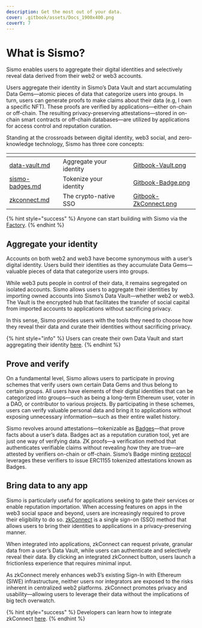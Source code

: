 ```yaml
---
description: Get the most out of your data.
cover: .gitbook/assets/Docs_1900x400.png
coverY: 7
---
```


# What is Sismo?

Sismo enables users to aggregate their digital identities and selectively reveal data derived from their web2 or web3 accounts.

Users aggregate their identity in Sismo’s Data Vault and start accumulating Data Gems—atomic pieces of data that categorize users into groups. In turn, users can generate proofs to make claims about their data (e.g, I own a specific NFT). These proofs are verified by applications—either on-chain or off-chain. The resulting privacy-preserving attestations—stored in on-chain smart contracts or off-chain databases—are utilized by applications for access control and reputation curation.

Standing at the crossroads between digital identity, web3 social, and zero-knowledge technology, Sismo has three core concepts:

<table data-view="cards"><thead><tr><th data-card-target data-type="content-ref"></th><th></th><th data-hidden></th><th data-hidden></th><th data-hidden data-card-cover data-type="files"></th></tr></thead><tbody><tr><td><a href="what-is-sismo/data-vault.md">data-vault.md</a></td><td>Aggregate your identity</td><td></td><td></td><td><a href=".gitbook/assets/Gitbook-Vault.png">Gitbook-Vault.png</a></td></tr><tr><td><a href="what-is-sismo/sismo-badges.md">sismo-badges.md</a></td><td>Tokenize your identity </td><td></td><td></td><td><a href=".gitbook/assets/Gitbook-Badge.png">Gitbook-Badge.png</a></td></tr><tr><td><a href="what-is-sismo/zkconnect.md">zkconnect.md</a></td><td>The crypto-native SSO</td><td></td><td></td><td><a href=".gitbook/assets/Gitbook-ZkConnect.png">Gitbook-ZkConnect.png</a></td></tr></tbody></table>

{% hint style="success" %}
Anyone can start building with Sismo via the [Factory](https://factory.sismo.io/create-badge).&#x20;
{% endhint %}

## Aggregate your identity&#x20;

Accounts on both web2 and web3 have become synonymous with a user’s digital identity. Users build their identities as they accumulate Data Gems—valuable pieces of data that categorize users into groups.

While web3 puts people in control of their data, it remains segregated on isolated accounts. Sismo allows users to aggregate their identities by importing owned accounts into Sismo’s Data Vault—whether web2 or web3. The Vault is the encrypted hub that facilitates the transfer of social capital from imported accounts to applications without sacrificing privacy.

In this sense, Sismo provides users with the tools they need to choose how they reveal their data and curate their identities without sacrificing privacy.

{% hint style="info" %}
Users can create their own Data Vault and start aggregating their identity [here](https://vault-beta.sismo.io/).
{% endhint %}

## Prove and verify

On a fundamental level, Sismo allows users to participate in proving schemes that verify users own certain Data Gems and thus belong to certain groups. All users have elements of their digital identities that can be categorized into groups—such as being a long-term Ethereum user, voter in a DAO, or contributor to various projects. By participating in these schemes, users can verify valuable personal data and bring it to applications without exposing unnecessary information—such as their entire wallet history.

Sismo revolves around attestations—tokenizable as [Badges](what-is-sismo/sismo-badges.md)—that prove facts about a user’s data. Badges act as a reputation curation tool, yet are just one way of verifying data. ZK proofs—a verification method that authenticates verifiable claims without revealing _how_ they are true—are attested by verifiers on-chain or off-chain. Sismo’s Badge minting [protocol](technical-documentation/zk-badge-protocol/) leverages these verifiers to issue ERC1155 tokenized attestations known as Badges.

## Bring data to any app

Sismo is particularly useful for applications seeking to gate their services or enable reputation importation. When accessing features on apps in the web3 social space and beyond, users are increasingly required to prove their eligibility to do so. [zkConnect](what-is-sismo/zkconnect.md) is a single sign-on (SSO) method that allows users to bring their identities to applications in a privacy-preserving manner.

When integrated into applications, zkConnect can request private, granular data from a user’s Data Vault, while users can authenticate and selectively reveal their data. By clicking an integrated zkConnect button, users launch a frictionless experience that requires minimal input.

As zkConnect merely enhances web3’s existing Sign-In with Ethereum (SIWE) infrastructure, neither users nor integrators are exposed to the risks inherent in centralized web2 platforms. zkConnect promotes privacy and usability—allowing users to leverage their data without the implications of big tech overwatch.

{% hint style="success" %}
Developers can learn how to integrate zkConnect [here](tutorials/zkconnect/zk-connect-guide.md).
{% endhint %}
